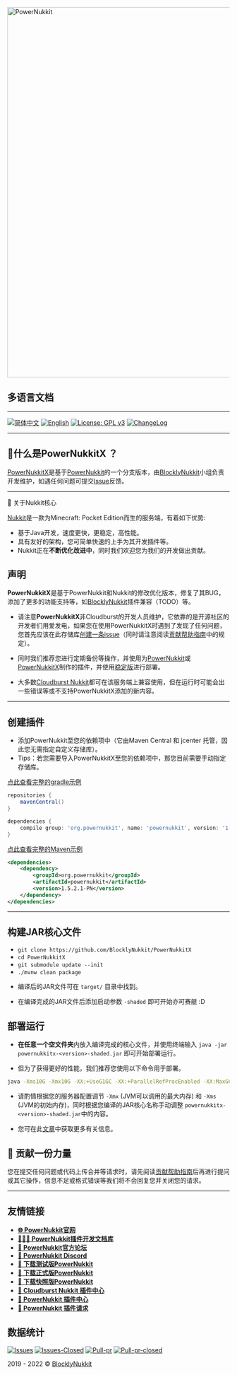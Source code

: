 [<img alt="PowerNukkit" width="838" src="https://raw.githubusercontent.com/PowerNukkit/PowerNukkit/master/.github/images/banner.png" />](https://powernukkit.org)


<h2>多语言文档</h2>

---
[![简体中文](https://img.shields.io/badge/简体中文-100%25-green?style=flat-square)](https://github.com/BlocklyNukkit/PowerNukkitX/blob/master/README.md)
[![English](https://img.shields.io/badge/English-todo-red?style=flat-square)](https://github.com/BlocklyNukkit/PowerNukkitX/blob/master/blob/en-us/README.md)
[![License: GPL v3](https://img.shields.io/badge/License-GPL%20v3-blue.svg?style=flat-square)](https://github.com/BlocklyNukkit/PowerNukkitX/blob/master/LICENSE)
[![ChangeLog](https://img.shields.io/badge/更新日志-blue?style=flat-square)](https://github.com/BlocklyNukkit/PowerNukkitX/blob/master/CHANGELOG.md)

---
🤔什么是PowerNukkitX ？
---
[PowerNukkitX](https://github.com/BlocklyNukkit/PowerNukkitX)是基于[PowerNukkit](https://github.com/PowerNukkit/PowerNukkit)的一个分支版本，由[BlocklyNukkit](https://github.com/BlocklyNukkit)小组负责开发维护，如遇任何问题可提交[Issue](https://github.com/BlocklyNukkit/PowerNukkitX/issues)反馈。

---

🧾 关于Nukkit核心

[Nukkit](https://github.com/Nukkit/Nukkit)是一款为Minecraft: Pocket Edition而生的服务端，有着如下优势:

* 基于Java开发，速度更快，更稳定，高性能。
* 具有友好的架构，您可简单快速的上手为其开发插件等。
* Nukkit正在**不断优化改进中**，同时我们欢迎您为我们的开发做出贡献。

声明
---


**PowerNukkitX**是基于PowerNukkit和Nukkit的修改优化版本，修复了其BUG，添加了更多的功能支持等，如[BlocklyNukkit](https://github.com/BlocklyNukkit/BlocklyNukkit)插件兼容（TODO）等。

* 请注意**PowerNukkitX**非Cloudburst的开发人员维护，它依靠的是开源社区的开发者们用爱发电，如果您在使用PowerNukkitX时遇到了发现了任何问题，您首先应该在此存储库[创建一条issue](https://github.com/BlocklyNukkit/PowerNukkitX/issues)（同时请注意阅读[贡献帮助指南](https://github.com/BlocklyNukkit/PowerNukkitX/blob/master/CONTRIBUTING.md)中的规定）。

* 同时我们推荐您进行定期备份等操作，并使用为[PowerNukkit](https://github.com/powernukkit/powernukkit)或[PowerNukkitX](https://github.com/BlocklyNukkit/PowerNukkitX)制作的插件，并使用[稳定版](https://github.com/BlocklyNukkit/PowerNukkitX/releases)进行部署。

* 大多数[Cloudburst Nukkit](https://github.com/cloudburstmc/nukkit)都可在该服务端上兼容使用，但在运行时可能会出一些错误等或不支持PowerNukkitX添加的新内容。

---

创建插件
---
* 添加PowerNukkit至您的依赖项中（它由Maven Central 和 jcenter 托管，因此您无需指定自定义存储库）。
* Tips：若您需要导入PowerNukkitX至您的依赖项中，那您目前需要手动指定存储库。

[点此查看完整的gradle示例](https://github.com/PowerNukkit/ExamplePlugin-Gradle)
```groovy
repositories {
    mavenCentral()
}

dependencies {
    compile group: 'org.powernukkit', name: 'powernukkit', version: '1.5.2.1-PN'
}
```

[点此查看完整的Maven示例](https://github.com/PowerNukkit/ExamplePlugin-Maven)
```xml
<dependencies>
    <dependency>
        <groupId>org.powernukkit</groupId>
        <artifactId>powernukkit</artifactId>
        <version>1.5.2.1-PN</version>
    </dependency>
</dependencies>
```
---

构建JAR核心文件
---
- `git clone https://github.com/BlocklyNukkit/PowerNukkitX`
- `cd PowerNukkitX`
- `git submodule update --init`
- `./mvnw clean package`

* 编译后的JAR文件可在 `target/` 目录中找到。

* 在编译完成的JAR文件后添加启动参数 `-shaded` 即可开始亦可赛艇 :D

部署运行
-------------
* **在任意一个空文件夹**内放入编译完成的核心文件，并使用终端输入 `java -jar powernukkitx-<version>-shaded.jar` 即可开始部署运行。

* 但为了获得更好的性能，我们推荐您使用以下命令用于部署。
```sh
java -Xms10G -Xmx10G -XX:+UseG1GC -XX:+ParallelRefProcEnabled -XX:MaxGCPauseMillis=200 -XX:+UnlockExperimentalVMOptions -XX:+DisableExplicitGC -XX:+AlwaysPreTouch -XX:G1NewSizePercent=30 -XX:G1MaxNewSizePercent=40 -XX:G1HeapRegionSize=8M -XX:G1ReservePercent=20 -XX:G1HeapWastePercent=5 -XX:G1MixedGCCountTarget=4 -XX:InitiatingHeapOccupancyPercent=15 -XX:G1MixedGCLiveThresholdPercent=90 -XX:G1RSetUpdatingPauseTimePercent=5 -XX:SurvivorRatio=32 -XX:+PerfDisableSharedMem -XX:MaxTenuringThreshold=1 -Dusing.aikars.flags=https://mcflags.emc.gs -Daikars.new.flags=true -jar powernukkitx-<version>-shaded.jar
```

* 请酌情根据您的服务器配置调节 `-Xmx` (JVM可以调用的最大内存) 和 `-Xms` (JVM的初始内存)，同时根据您编译的JAR核心名称手动调整 `powernukkitx-<version>-shaded.jar`中的内容。

* 您可在此[文章](https://aikar.co/2018/07/02/tuning-the-jvm-g1gc-garbage-collector-flags-for-minecraft/)中获取更多有关信息。

🧐 贡献一份力量
---
您在提交任何问题或代码上传合并等请求时，请先阅读[贡献帮助指南](https://github.com/BlocklyNukkit/PowerNukkitX/blob/master/CONTRIBUTING.md)后再进行提问或其它操作，信息不足或格式错误等我们将不会回复您并关闭您的请求。

---

友情链接
---

- __[🌐 PowerNukkit官网](https://powernukkit.org/)__
- __[👩🏽‍💻 PowerNukkit插件开发文档库](https://devs.powernukkit.org/)__
- __[💬 PowerNukkit官方论坛](https://discuss.powernukkit.org/)__
- __[💬 PowerNukkit Discord](https://powernukkit.org/discord)__
- __[💾 下载测试版PowerNukkit](https://powernukkit.org/recommended)__
- __[💾 下载正式版PowerNukkit](https://powernukkit.org/releases)__
- __[💾 下载快照版PowerNukkit](https://powernukkit.org/snapshots)__
- __[🔌 Cloudburst Nukkit 插件中心](https://cloudburstmc.org/resources/categories/nukkit-plugins.1/)__
- __[🔌 PowerNukkit 插件中心](https://discuss.powernukkit.org/c/plugins/powernukkit-plugins/14/)__
- __[🧩 PowerNukkit 插件请求](https://discuss.powernukkit.org/c/plugins/plugin-requests/13)__

数据统计
---

[![Issues](https://img.shields.io/github/issues/Blocklynukkit/PowerNukkitX?style=flat-square)](https://github.com/BlocklyNukkit/PowerNukkitX/issues)
[![Issues-Closed](https://img.shields.io/github/issues-closed/Blocklynukkit/PowerNukkitX?style=flat-square)](https://github.com/BlocklyNukkit/PowerNukkitX/issues?q=is%3Aissue+is%3Aclosed)
[![Pull-pr](https://img.shields.io/github/issues-pr/Blocklynukkit/PowerNukkitX?style=flat-square)](https://github.com/BlocklyNukkit/PowerNukkitX/pulls)
[![Pull-pr-closed](https://img.shields.io/github/issues-pr-closed/Blocklynukkit/PowerNukkitX?style=flat-square)](https://github.com/BlocklyNukkit/PowerNukkitX/pulls?q=is%3Apr+is%3Aclosed)

2019 - 2022 © [BlocklyNukkit](https://wiki.blocklynukkit.com)
